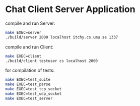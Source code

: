 # Chat Client Server Application
compile and run Server:
```bash
make EXEC=server
./build/server 2000 localhost itchy.cs.umu.se 1337
```
compile and run Client:
```bash
make EXEC=client
./build/client testuser cs localhost 2000
```

for compilation of tests:
```bash
make EXEC=test_suite
make EXEC=test_parse
make EXEC=test_tcp_socket
make EXEC=test_udp_socket
make EXEC=test_server
```
